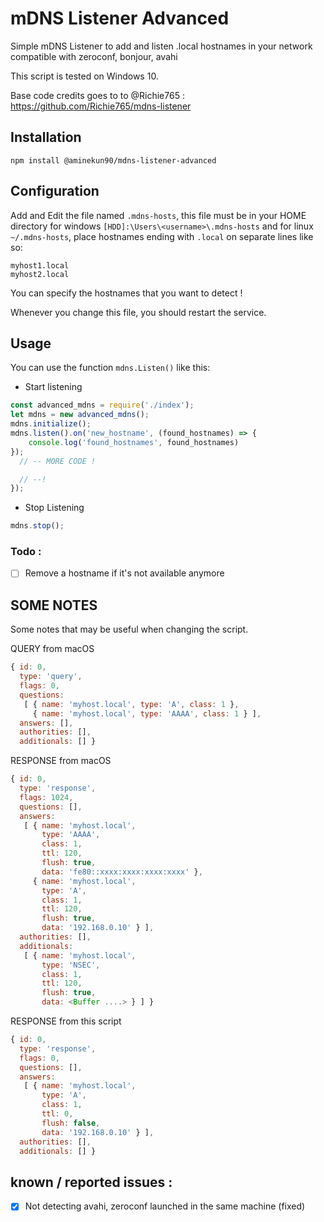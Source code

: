 # mDNS Listener Advanced

Simple mDNS Listener to add and listen .local hostnames in your network compatible with zeroconf, bonjour, avahi

This script is tested on Windows 10.

Base code credits goes to to @Richie765 : https://github.com/Richie765/mdns-listener

## Installation

`npm install @aminekun90/mdns-listener-advanced`

## Configuration

Add and Edit the file named `.mdns-hosts`, this file must be in your HOME directory for windows `[HDD]:\Users\<username>\.mdns-hosts` and for linux `~/.mdns-hosts`, place hostnames ending with `.local` on separate lines like so:

```
myhost1.local
myhost2.local
```

You can specify the hostnames that you want to detect !

Whenever you change this file, you should restart the service.

## Usage

You can use the function `mdns.Listen()` like this:

- Start listening

```javascript
const advanced_mdns = require('./index');
let mdns = new advanced_mdns();
mdns.initialize();
mdns.listen().on('new_hostname', (found_hostnames) => {
    console.log('found_hostnames', found_hostnames)
});
  // -- MORE CODE !

  // --!
});
```

- Stop Listening

```javascript
mdns.stop();
```

<!-- ## Autmatic startup on login (macOS)

```bash
cp mdns-listener.plist-sample mdns-listener.plist

# edit mdns-listener.plist to match the paths on your system

cp mdns-listener.plist ~/Library/LaunchAgents/

launchctl load ~/Library/LaunchAgents/mdns-listener.plist
```

Logfiles are available in

- /tmp/mdns-listener-error.log
- /tmp/mdns-listener.log -->

### Todo :

- [ ] Remove a hostname if it's not available anymore
  <!-- - [ ] Automatic startup on login (Windows) -->

## SOME NOTES

Some notes that may be useful when changing the script.

QUERY from macOS

```javascript
{ id: 0,
  type: 'query',
  flags: 0,
  questions:
   [ { name: 'myhost.local', type: 'A', class: 1 },
     { name: 'myhost.local', type: 'AAAA', class: 1 } ],
  answers: [],
  authorities: [],
  additionals: [] }
```

RESPONSE from macOS

```javascript
{ id: 0,
  type: 'response',
  flags: 1024,
  questions: [],
  answers:
   [ { name: 'myhost.local',
       type: 'AAAA',
       class: 1,
       ttl: 120,
       flush: true,
       data: 'fe80::xxxx:xxxx:xxxx:xxxx' },
     { name: 'myhost.local',
       type: 'A',
       class: 1,
       ttl: 120,
       flush: true,
       data: '192.168.0.10' } ],
  authorities: [],
  additionals:
   [ { name: 'myhost.local',
       type: 'NSEC',
       class: 1,
       ttl: 120,
       flush: true,
       data: <Buffer ....> } ] }
```

RESPONSE from this script

```javascript
{ id: 0,
  type: 'response',
  flags: 0,
  questions: [],
  answers:
   [ { name: 'myhost.local',
       type: 'A',
       class: 1,
       ttl: 0,
       flush: false,
       data: '192.168.0.10' } ],
  authorities: [],
  additionals: [] }
```

## known / reported issues :

- [x] Not detecting avahi, zeroconf launched in the same machine (fixed)
